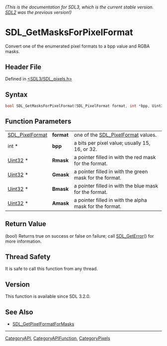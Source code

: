 ###### (This is the documentation for SDL3, which is the current stable version. [SDL2](https://wiki.libsdl.org/SDL2/) was the previous version!)
# SDL_GetMasksForPixelFormat

Convert one of the enumerated pixel formats to a bpp value and RGBA masks.

## Header File

Defined in [<SDL3/SDL_pixels.h>](https://github.com/libsdl-org/SDL/blob/main/include/SDL3/SDL_pixels.h)

## Syntax

```c
bool SDL_GetMasksForPixelFormat(SDL_PixelFormat format, int *bpp, Uint32 *Rmask, Uint32 *Gmask, Uint32 *Bmask, Uint32 *Amask);
```

## Function Parameters

|                                    |            |                                                         |
| ---------------------------------- | ---------- | ------------------------------------------------------- |
| [SDL_PixelFormat](SDL_PixelFormat) | **format** | one of the [SDL_PixelFormat](SDL_PixelFormat) values.   |
| int *                              | **bpp**    | a bits per pixel value; usually 15, 16, or 32.          |
| [Uint32](Uint32) *                 | **Rmask**  | a pointer filled in with the red mask for the format.   |
| [Uint32](Uint32) *                 | **Gmask**  | a pointer filled in with the green mask for the format. |
| [Uint32](Uint32) *                 | **Bmask**  | a pointer filled in with the blue mask for the format.  |
| [Uint32](Uint32) *                 | **Amask**  | a pointer filled in with the alpha mask for the format. |

## Return Value

(bool) Returns true on success or false on failure; call
[SDL_GetError](SDL_GetError)() for more information.

## Thread Safety

It is safe to call this function from any thread.

## Version

This function is available since SDL 3.2.0.

## See Also

- [SDL_GetPixelFormatForMasks](SDL_GetPixelFormatForMasks)

----
[CategoryAPI](CategoryAPI), [CategoryAPIFunction](CategoryAPIFunction), [CategoryPixels](CategoryPixels)

